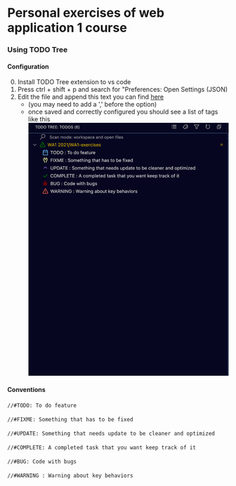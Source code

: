 # Personal exercises of web application 1 course 





### Using TODO Tree
#### Configuration
0. Install TODO Tree extension to vs code
1. Press ctrl + shift + p and search for "Preferences: Open Settings (JSON)
2. Edit the file and append this text you can find [here](./settings.json) 
    * (you may need to add a ',' before the option)
    * once saved and correctly configured you should see a list of tags like this ![list](./immages/TODO_Tree_Screenshot.png)

#### Conventions
    //#TODO: To do feature

    //#FIXME: Something that has to be fixed

    //#UPDATE: Something that needs update to be cleaner and optimized

    //#COMPLETE: A completed task that you want keep track of it

    //#BUG: Code with bugs
    
    //#WARNING : Warning about key behaviors



